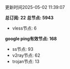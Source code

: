 更新时间2025-05-02 11:39:07

**总订阅: 22**
**总节点: 5943**
- vless节点: 6

**google ping有效节点: 168**
- ss节点: 93
- v2ray节点: 62
- trojan节点: 13
